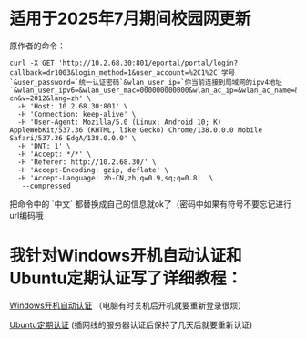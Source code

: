 # 适用于2025年7月期间校园网更新

原作者的命令：

```
curl -X GET 'http://10.2.68.30:801/eportal/portal/login?callback=dr1003&login_method=1&user_account=%2C1%2C`学号`&user_password=`统一认证密码`&wlan_user_ip=`你当前连接到局域网的ipv4地址`&wlan_user_ipv6=&wlan_user_mac=000000000000&wlan_ac_ip=&wlan_ac_name=&jsVersion=4.2.1&terminal_type=2&lang=zh-cn&v=2012&lang=zh' \
  -H 'Host: 10.2.68.30:801' \
  -H 'Connection: keep-alive' \
  -H 'User-Agent: Mozilla/5.0 (Linux; Android 10; K) AppleWebKit/537.36 (KHTML, like Gecko) Chrome/138.0.0.0 Mobile Safari/537.36 EdgA/138.0.0.0' \
  -H 'DNT: 1' \
  -H 'Accept: */*' \
  -H 'Referer: http://10.2.68.30/' \
  -H 'Accept-Encoding: gzip, deflate' \
  -H 'Accept-Language: zh-CN,zh;q=0.9,sq;q=0.8'  \
   --compressed
```

把命令中的  \`中文\` 都替换成自己的信息就ok了（密码中如果有符号不要忘记进行url编码哦

# 我针对Windows开机自动认证和Ubuntu定期认证写了详细教程：

[Windows开机自动认证](boot_login) （电脑有时关机后开机就要重新登录很烦）

[Ubuntu定期认证](regular_login_in_ubuntu.md) (插网线的服务器认证后保持了几天后就要重新认证)
